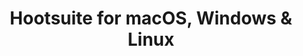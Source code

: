 ---
name: Hootsuite
url: 'https://hootsuite.com'
category: Social Networking
title: 'Hootsuite for macOS, Windows & Linux'
key: hootsuite

---